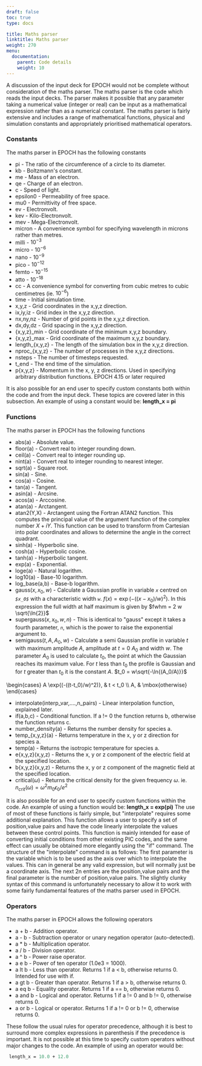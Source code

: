 ```yaml
---
draft: false
toc: true
type: docs

title: Maths parser
linktitle: Maths parser
weight: 270
menu:
  documentation:
    parent: Code details
    weight: 10
---
```


A discussion of the input deck for EPOCH would not be complete without
consideration of the maths parser. The maths parser is the code which
reads the input decks. The parser makes it possible that any parameter
taking a numerical value (integer or real) can be input as a
mathematical expression rather than as a numerical constant. The maths
parser is fairly extensive and includes a range of mathematical
functions, physical and simulation constants and appropriately
prioritised mathematical operators.

### Constants

The maths parser in EPOCH has the following constants

-   pi - The ratio of the circumference of a circle to its diameter.
-   kb - Boltzmann's constant.
-   me - Mass of an electron.
-   qe - Charge of an electron.
-   c - Speed of light.
-   epsilon0 - Permeability of free space.
-   mu0 - Permittivity of free space.
-   ev - Electronvolt.
-   kev - Kilo-Electronvolt.
-   mev - Mega-Electronvolt.
-   micron - A convenience symbol for specifying wavelength in microns
    rather than metres.
-   milli - $10^{-3}$
-   micro - $10^{-6}$
-   nano - $10^{-9}$
-   pico - $10^{-12}$
-   femto - $10^{-15}$
-   atto - $10^{-18}$
-   cc - A convenience symbol for converting from cubic metres to cubic
    centimetres (ie. $10^{-6}$)
-   time - Initial simulation time.
-   x,y,z - Grid coordinates in the x,y,z direction.
-   ix,iy,iz - Grid index in the x,y,z direction.
-   nx,ny,nz - Number of grid points in the x,y,z direction.
-   dx,dy,dz - Grid spacing in the x,y,z direction.
-   {x,y,z}_min - Grid coordinate of the minimum x,y,z boundary.
-   {x,y,z}_max - Grid coordinate of the maximum x,y,z boundary.
-   length_{x,y,z} - The length of the simulation box in the x,y,z
    direction.
-   nproc_{x,y,z} - The number of processes in the x,y,z directions.
-   nsteps - The number of timesteps requested.
-   t_end - The end time of the simulation.
-   p{x,y,z} - Momentum in the x, y, z directions. Used in specifying
    arbitrary distribution functions. EPOCH 4.15 or later required

It is also possible for an end user to specify custom constants both
within the code and from the input deck. These topics are covered later
in this subsection. An example of using a constant would be:
**length_x = pi**

### Functions

The maths parser in EPOCH has the following functions

-   abs(a) - Absolute value.
-   floor(a) - Convert real to integer rounding down.
-   ceil(a) - Convert real to integer rounding up.
-   nint(a) - Convert real to integer rounding to nearest integer.
-   sqrt(a) - Square root.
-   sin(a) - Sine.
-   cos(a) - Cosine.
-   tan(a) - Tangent.
-   asin(a) - Arcsine.
-   acos(a) - Arccosine.
-   atan(a) - Arctangent.
-   atan2(Y,X) - Arctangent using the Fortran ATAN2 function. This computes the
principal value of the argument function of the complex number
$X + i Y$. This function can be used to transform from Cartesian into
polar coordinates and allows to determine the angle in the correct
quadrant.
-   sinh(a) - Hyperbolic sine.
-   cosh(a) - Hyperbolic cosine.
-   tanh(a) - Hyperbolic tangent.
-   exp(a) - Exponential.
-   loge(a) - Natural logarithm.
-   log10(a) - Base-10 logarithm.
-   log_base(a,b) - Base-b logarithm.
-   gauss($x,x_0,w$) - Calculate a Gaussian profile in variable
    *`x`* centred on *`$x_0$`* with a
    characteristic width *`w`*.
    $f(x) = \exp{(-((x-x_0)/w)^2)}$. In this expression the full width
    at half maximum is given by $fwhm = 2 w \sqrt{\ln{2}}$
-   supergauss($x,x_0,w,n$) - This is identical to "gauss" except it
    takes a fourth parameter, *`n`*, which is the power to
    raise the exponential argument to.
-   semigauss($t,A,A_0,w$) - Calculate a semi Gaussian profile in
    variable $t$ with maximum amplitude $A$, amplitude at $t=0$ $A_0$
    and width $w$. The parameter $A_0$ is used to calculate $t_0$, the
    point at which the Gaussian reaches its maximum value. For $t$ less
    than $t_0$ the profile is Gaussian and for $t$ greater than $t_0$ it
    is the constant $A$. $t_0 = w\sqrt{-\ln{(A_0/A)}}$<math>f(t) =

\\begin{cases} A \\exp{(-((t-t_0)/w)\^2)}, & t \< t_0 \\\\ A, &
\\mbox{otherwise} \\end{cases}</math>

-   interpolate(interp_var,\....,n_pairs) - Linear interpolation
    function, explained later.
-   if(a,b,c) - Conditional function. If a != 0 the function returns b,
    otherwise the function returns c.
-   number_density(a) - Returns the number density for species a.
-   temp_{x,y,z}(a) - Returns temperature in the x, y or z direction
    for species a.
-   temp(a) - Returns the isotropic temperature for species a.
-   e{x,y,z}(x,y,z) - Returns the x, y or z component of the electric
    field at the specified location.
-   b{x,y,z}(x,y,z) - Returns the x, y or z component of the magnetic
    field at the specified location.
-   critical($\omega$) - Returns the critical density for the given
    frequency $\omega$. ie.
    $n_{crit}(\omega) = \omega^2 m_0 \epsilon_0 / e^2$

It is also possible for an end user to specify custom functions within
the code. An example of using a function would be:
**length_x = exp(pi)**
The use of most of these functions is fairly simple, but "interpolate"
requires some additional explanation. This function allows a user to
specify a set of position,value pairs and have the code linearly
interpolate the values between these control points. This function is
mainly intended for ease of converting initial conditions from other
existing PIC codes, and the same effect can usually be obtained more
elegantly using the "if" command. The structure of the "interpolate"
command is as follows: The first parameter is the variable which is to
be used as the axis over which to interpolate the values. This can in
general be any valid expression, but will normally just be a coordinate
axis. The next 2n entries are the position,value pairs and the final
parameter is the number of position,value pairs. The slightly clunky
syntax of this command is unfortunately necessary to allow it to work
with some fairly fundamental features of the maths parser used in EPOCH.

### Operators

The maths parser in EPOCH allows the following operators

-   a + b - Addition operator.
-   a - b - Subtraction operator or unary negation operator
    (auto-detected).
-   a \* b - Multiplication operator.
-   a / b - Division operator.
-   a \^ b - Power raise operator.
-   a e b - Power of ten operator (1.0e3 = 1000).
-   a lt b - Less than operator. Returns 1 if a $<$ b, otherwise
    returns 0. Intended for use with if.
-   a gt b - Greater than operator. Returns 1 if a $>$ b, otherwise
    returns 0.
-   a eq b - Equality operator. Returns 1 if a == b, otherwise
    returns 0.
-   a and b - Logical and operator. Returns 1 if a != 0 and b != 0,
    otherwise returns 0.
-   a or b - Logical or operator. Returns 1 if a != 0 or b != 0,
    otherwise returns 0.

These follow the usual rules for operator precedence, although it is
best to surround more complex expressions in parenthesis if the
precedence is important. It is not possible at this time to specify
custom operators without major changes to the code. An example of using
an operator would be:

```perl
 length_x = 10.0 + 12.0 
```
